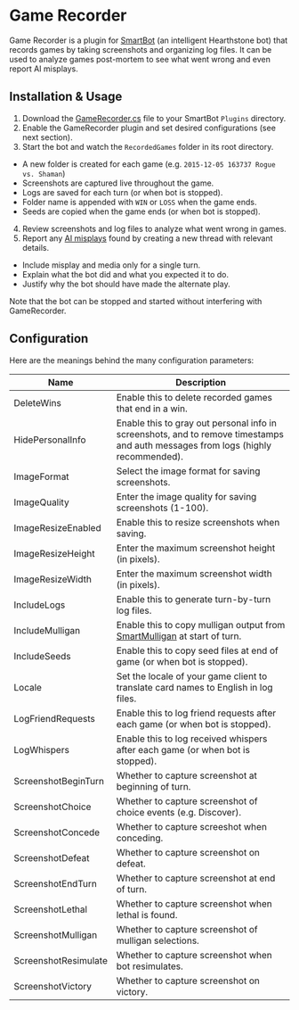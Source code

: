 # Game Recorder

Game Recorder is a plugin for [SmartBot](http://sb-forum.com/) (an intelligent Hearthstone bot) that records games by taking screenshots and organizing log files. It can be used to analyze games post-mortem to see what went wrong and even report AI misplays.

## Installation & Usage

1. Download the [GameRecorder.cs](https://github.com/levinson/GameRecorder/raw/master/GameRecorder.cs) file to your SmartBot ```Plugins``` directory.
2. Enable the GameRecorder plugin and set desired configurations (see next section).
3. Start the bot and watch the ```RecordedGames``` folder in its root directory.
  * A new folder is created for each game (e.g. ```2015-12-05 163737 Rogue vs. Shaman```)
  * Screenshots are captured live throughout the game.
  * Logs are saved for each turn (or when bot is stopped).
  * Folder name is appended with ```WIN``` or ```LOSS``` when the game ends.
  * Seeds are copied when the game ends (or when bot is stopped).
4. Review screenshots and log files to analyze what went wrong in games.
5. Report any [AI misplays](http://sb-forum.com/index.php?/forum/31-smartcc-ai-misplay/) found by creating a new thread with relevant details.
  * Include misplay and media only for a single turn.
  * Explain what the bot did and what you expected it to do.
  * Justify why the bot should have made the alternate play.

Note that the bot can be stopped and started without interfering with GameRecorder.

## Configuration

Here are the meanings behind the many configuration parameters:

Name|Description
---|---
DeleteWins|Enable this to delete recorded games that end in a win.
HidePersonalInfo|Enable this to gray out personal info in screenshots, and to remove timestamps and auth messages from logs (highly recommended).
ImageFormat|Select the image format for saving screenshots.
ImageQuality|Enter the image quality for saving screenshots (1-100).
ImageResizeEnabled|Enable this to resize screenshots when saving.
ImageResizeHeight|Enter the maximum screenshot height (in pixels).
ImageResizeWidth|Enter the maximum screenshot width (in pixels).
IncludeLogs|Enable this to generate turn-by-turn log files.
IncludeMulligan|Enable this to copy mulligan output from [SmartMulligan](https://github.com/ArthurFairchild/MulliganProfiles/tree/SmartMulliganV2/MulliganProfiles) at start of turn.
IncludeSeeds|Enable this to copy seed files at end of game (or when bot is stopped).
Locale|Set the locale of your game client to translate card names to English in log files.
LogFriendRequests|Enable this to log friend requests after each game (or when bot is stopped).
LogWhispers|Enable this to log received whispers after each game (or when bot is stopped).
ScreenshotBeginTurn|Whether to capture screenshot at beginning of turn.
ScreenshotChoice|Whether to capture screenshot of choice events (e.g. Discover).
ScreenshotConcede|Whether to capture screeshot when conceding.
ScreenshotDefeat|Whether to capture screenshot on defeat.
ScreenshotEndTurn|Whether to capture screenshot at end of turn.
ScreenshotLethal|Whether to capture screenshot when lethal is found.
ScreenshotMulligan|Whether to capture screenshot of mulligan selections.
ScreenshotResimulate|Whether to capture screenshot when bot resimulates.
ScreenshotVictory|Whether to capture screenshot on victory.
